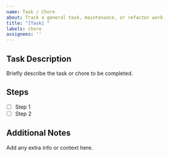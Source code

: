 ```yaml
---
name: Task / Chore
about: Track a general task, maintenance, or refactor work
title: "[Task] "
labels: chore
assignees: ''
---
```


## Task Description

Briefly describe the task or chore to be completed.

## Steps

- [ ] Step 1
- [ ] Step 2

## Additional Notes

Add any extra info or context here.